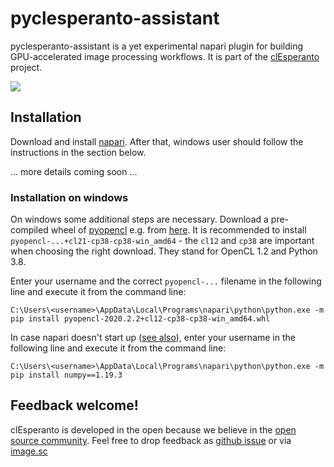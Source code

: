 # pyclesperanto-assistant
pyclesperanto-assistant is a yet experimental napari plugin for building GPU-accelerated image processing workflows. 
It is part of the [clEsperanto](http://clesperanto.net) project.

![](https://github.com/haesleinhuepf/pyclesperanto_assistant/raw/master/docs/images/screenshot.png)

## Installation

Download and install [napari](https://github.com/napari/napari/releases/). 
After that, windows user should follow the instructions in the section below.

... more details coming soon ...

### Installation on windows
On windows some additional steps are necessary. Download a pre-compiled wheel of [pyopencl](https://documen.tician.de/pyopencl/) e.g. from [here](https://www.lfd.uci.edu/~gohlke/pythonlibs/#pyopencl). 
It is recommended to install `pyopencl-...+cl21-cp38-cp38-win_amd64` - the `cl12` and `cp38` are important when choosing the right download. They stand for OpenCL 1.2 and Python 3.8.

Enter your username and the correct `pyopencl-...` filename in the following line and execute it from the command line:
```
C:\Users\<username>\AppData\Local\Programs\napari\python\python.exe -m pip install pyopencl-2020.2.2+cl12-cp38-cp38-win_amd64.whl
```

In case napari doesn't start up  ([see also](https://github.com/napari/napari/issues/2022)), enter your username in the following line and execute it from the command line:
```
C:\Users\<username>\AppData\Local\Programs\napari\python\python.exe -m pip install numpy==1.19.3
```

## Feedback welcome!
clEsperanto is developed in the open because we believe in the [open source community](https://clij.github.io/clij2-docs/community_guidelines). Feel free to drop feedback as [github issue](https://github.com/clEsperanto/pyclesperanto_prototype/issues) or via [image.sc](https://image.sc)
